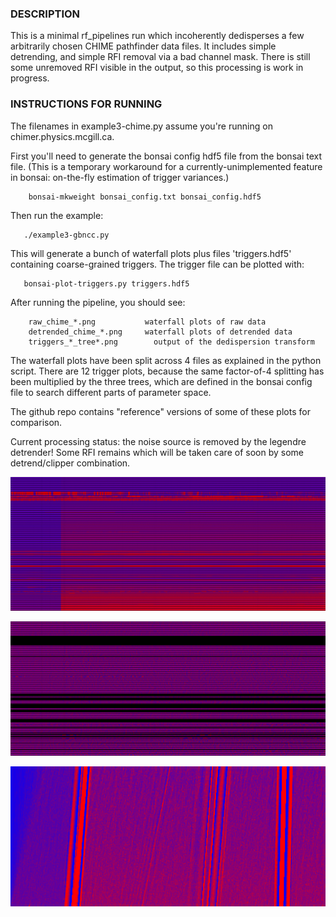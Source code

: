 ### DESCRIPTION

This is a minimal rf_pipelines run which incoherently dedisperses a few arbitrarily
chosen CHIME pathfinder data files.  It includes simple detrending, and simple RFI
removal via a bad channel mask.  There is still some unremoved RFI visible in the output,
so this processing is work in progress.


### INSTRUCTIONS FOR RUNNING

The filenames in example3-chime.py assume you're running on chimer.physics.mcgill.ca.

First you'll need to generate the bonsai config hdf5 file from the bonsai text file.
(This is a temporary workaround for a currently-unimplemented feature in bonsai: on-the-fly
estimation of trigger variances.)
```
    bonsai-mkweight bonsai_config.txt bonsai_config.hdf5
```
Then run the example:
```
   ./example3-gbncc.py
```
This will generate a bunch of waterfall plots plus files 'triggers.hdf5' containing
coarse-grained triggers.  The trigger file can be plotted with:
```
   bonsai-plot-triggers.py triggers.hdf5
```
After running the pipeline, you should see:
```
    raw_chime_*.png           waterfall plots of raw data
    detrended_chime_*.png     waterfall plots of detrended data
    triggers_*_tree*.png        output of the dedispersion transform
```
The waterfall plots have been split across 4 files as explained in the python script.
There are 12 trigger plots, because the same factor-of-4 splitting has been multiplied
by the three trees, which are defined in the bonsai config file to search different parts
of parameter space.

The github repo contains "reference" versions of some of these plots for comparison.

Current processing status: the noise source is removed by the legendre detrender!
Some RFI remains which will be taken care of soon by some detrend/clipper combination.

![reference_raw_chime_0.png](reference_raw_chime_0.png)

![reference_detrended_chime_0.png](reference_detrended_chime_0.png)

![reference_triggers_0_tree0.png](reference_triggers_0_tree0.png)


